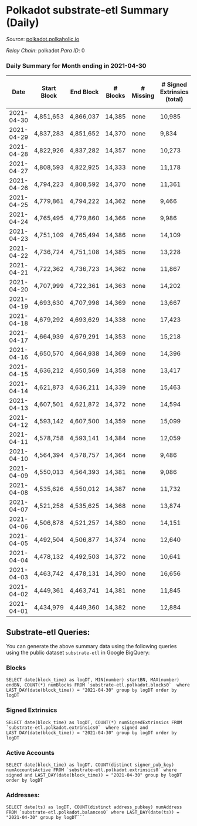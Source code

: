 # Polkadot substrate-etl Summary (Daily)

_Source_: [polkadot.polkaholic.io](https://polkadot.polkaholic.io)

*Relay Chain*: polkadot
*Para ID*: 0



### Daily Summary for Month ending in 2021-04-30


| Date | Start Block | End Block | # Blocks | # Missing | # Signed Extrinsics (total) | # Active Accounts | # Addresses with Balances | # Events | # Transfers | # XCM Transfers In | # XCM Transfers Out |
| ---- | ----------- | --------- | -------- | --------- | --------------------------- | ----------------- | ------------------------- | -------- | ----------- | ------------------ | ------------------- |
| 2021-04-30 | 4,851,653 | 4,866,037 | 14,385 | none  | 10,985 | 4,862 | 292,440 | 73,053 | 10,594 ($275,423,920.76) |   |   |
| 2021-04-29 | 4,837,283 | 4,851,652 | 14,370 | none  | 9,834 | 4,572 |  | 66,398 | 8,955 ($355,039,505.14) |   |   |
| 2021-04-28 | 4,822,926 | 4,837,282 | 14,357 | none  | 10,273 | 4,699 |  | 68,799 | 9,679 ($212,510,833.74) |   |   |
| 2021-04-27 | 4,808,593 | 4,822,925 | 14,333 | none  | 11,178 | 5,098 |  | 72,379 | 10,664 ($186,685,412.42) |   |   |
| 2021-04-26 | 4,794,223 | 4,808,592 | 14,370 | none  | 11,361 | 5,064 |  | 76,410 | 11,169 ($352,754,717.92) |   |   |
| 2021-04-25 | 4,779,861 | 4,794,222 | 14,362 | none  | 9,466 | 4,435 |  | 66,367 | 9,265 ($209,995,931.51) |   |   |
| 2021-04-24 | 4,765,495 | 4,779,860 | 14,366 | none  | 9,986 | 4,348 |  | 68,679 | 10,007 ($180,999,104.74) |   |   |
| 2021-04-23 | 4,751,109 | 4,765,494 | 14,386 | none  | 14,109 | 6,187 |  | 89,256 | 14,974 ($377,188,837.18) |   |   |
| 2021-04-22 | 4,736,724 | 4,751,108 | 14,385 | none  | 13,228 | 5,923 |  | 82,524 | 13,430 ($283,621,377.74) |   |   |
| 2021-04-21 | 4,722,362 | 4,736,723 | 14,362 | none  | 11,867 | 5,317 |  | 78,561 | 12,071 ($316,625,704.12) |   |   |
| 2021-04-20 | 4,707,999 | 4,722,361 | 14,363 | none  | 14,202 | 6,221 |  | 89,243 | 15,047 ($501,735,646.08) |   |   |
| 2021-04-19 | 4,693,630 | 4,707,998 | 14,369 | none  | 13,667 | 5,981 |  | 88,895 | 14,745 ($921,501,181.93) |   |   |
| 2021-04-18 | 4,679,292 | 4,693,629 | 14,338 | none  | 17,423 | 6,503 |  | 103,561 | 19,383 ($670,254,936.86) |   |   |
| 2021-04-17 | 4,664,939 | 4,679,291 | 14,353 | none  | 15,218 | 6,456 |  | 92,449 | 15,491 ($421,505,914.77) |   |   |
| 2021-04-16 | 4,650,570 | 4,664,938 | 14,369 | none  | 14,396 | 6,536 |  | 88,445 | 14,535 ($384,846,011.72) |   |   |
| 2021-04-15 | 4,636,212 | 4,650,569 | 14,358 | none  | 13,417 | 5,954 |  | 83,440 | 13,680 ($422,377,028.84) |   |   |
| 2021-04-14 | 4,621,873 | 4,636,211 | 14,339 | none  | 15,463 | 7,029 |  | 92,780 | 15,748 ($695,049,918.27) |   |   |
| 2021-04-13 | 4,607,501 | 4,621,872 | 14,372 | none  | 14,594 | 6,474 |  | 90,066 | 14,325 ($473,926,933.35) |   |   |
| 2021-04-12 | 4,593,142 | 4,607,500 | 14,359 | none  | 15,099 | 6,846 |  | 91,744 | 14,540 ($352,241,328.60) |   |   |
| 2021-04-11 | 4,578,758 | 4,593,141 | 14,384 | none  | 12,059 | 5,717 |  | 78,638 | 11,423 ($382,734,414.76) |   |   |
| 2021-04-10 | 4,564,394 | 4,578,757 | 14,364 | none  | 9,486 | 4,425 |  | 65,839 | 8,936 ($177,011,384.41) |   |   |
| 2021-04-09 | 4,550,013 | 4,564,393 | 14,381 | none  | 9,086 | 4,207 |  | 61,913 | 8,053 ($134,684,935.63) |   |   |
| 2021-04-08 | 4,535,626 | 4,550,012 | 14,387 | none  | 11,732 | 5,323 |  | 76,990 | 10,992 ($291,617,361.74) |   |   |
| 2021-04-07 | 4,521,258 | 4,535,625 | 14,368 | none  | 13,874 | 6,058 |  | 86,129 | 13,678 ($455,685,908.09) |   |   |
| 2021-04-06 | 4,506,878 | 4,521,257 | 14,380 | none  | 14,151 | 6,228 |  | 87,274 | 13,686 ($463,576,695.38) |   |   |
| 2021-04-05 | 4,492,504 | 4,506,877 | 14,374 | none  | 12,640 | 5,846 |  | 81,355 | 12,417 ($265,572,182.14) |   |   |
| 2021-04-04 | 4,478,132 | 4,492,503 | 14,372 | none  | 10,641 | 4,913 |  | 70,228 | 9,829 ($211,524,991.45) |   |   |
| 2021-04-03 | 4,463,742 | 4,478,131 | 14,390 | none  | 16,656 | 7,510 |  | 96,284 | 16,399 ($561,007,816.66) |   |   |
| 2021-04-02 | 4,449,361 | 4,463,741 | 14,381 | none  | 11,845 | 5,498 |  | 75,518 | 11,179 ($291,206,606.52) |   |   |
| 2021-04-01 | 4,434,979 | 4,449,360 | 14,382 | none  | 12,884 | 5,850 |  | 80,303 | 12,758 ($611,330,534.74) |   |   |

## Substrate-etl Queries:
You can generate the above summary data using the following queries using the public dataset `substrate-etl` in Google BigQuery:


### Blocks
```
SELECT date(block_time) as logDT, MIN(number) startBN, MAX(number) endBN, COUNT(*) numBlocks FROM `substrate-etl.polkadot.blocks0`  where LAST_DAY(date(block_time)) = "2021-04-30" group by logDT order by logDT
```


### Signed Extrinsics
```
SELECT date(block_time) as logDT, COUNT(*) numSignedExtrinsics FROM `substrate-etl.polkadot.extrinsics0`  where signed and LAST_DAY(date(block_time)) = "2021-04-30" group by logDT order by logDT
```


### Active Accounts
```
SELECT date(block_time) as logDT, COUNT(distinct signer_pub_key) numAccountsActive FROM `substrate-etl.polkadot.extrinsics0` where signed and LAST_DAY(date(block_time)) = "2021-04-30" group by logDT order by logDT
```


### Addresses:
```
SELECT date(ts) as logDT, COUNT(distinct address_pubkey) numAddress FROM `substrate-etl.polkadot.balances0` where LAST_DAY(date(ts)) = "2021-04-30" group by logDT```

